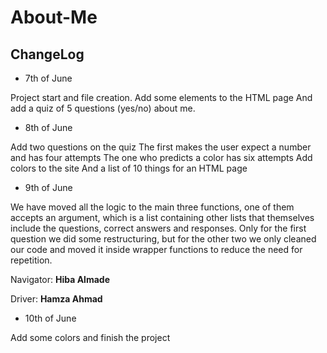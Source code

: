 # About-Me
## ChangeLog

* 7th of June

Project start and file creation.
Add some elements to the HTML page
And add a quiz of 5 questions (yes/no) about me.

* 8th of June 

Add two questions on the quiz
The first makes the user expect a number and has four attempts
The one who predicts a color has six attempts
Add colors to the site
And a list of 10 things for an HTML page

* 9th of June 

We have moved all the logic to the main three functions, one of them accepts an argument, which is a list containing other lists that themselves include the questions, correct answers and responses. Only for the first question we did some restructuring, but for the other two we only cleaned our code and moved it inside wrapper functions to reduce the need for repetition.

Navigator: **Hiba Almade**

Driver: **Hamza Ahmad**

* 10th of June

Add some colors and finish the project